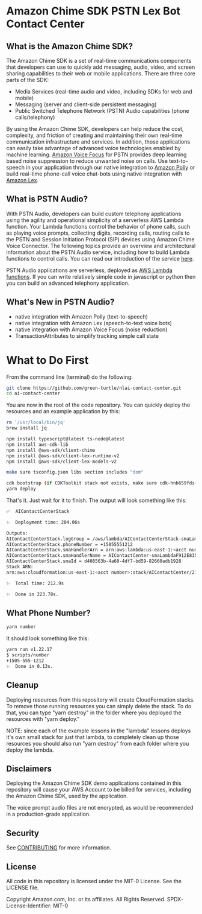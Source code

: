 # Amazon Chime SDK PSTN Lex Bot Contact Center

## What is the Amazon Chime SDK?

The Amazon Chime SDK is a set of real-time communications components that developers can use to quickly add messaging, audio, video, and screen sharing capabilities to their web or mobile applications.  There are three core parts of the SDK:

* Media Services (real-time audio and video, including SDKs for web and mobile)
* Messaging (server and client-side persistent messaging)
* Public Switched Telephone Network (PSTN) Audio capabilities (phone calls/telephony)

By using the Amazon Chime SDK, developers can help reduce the cost, complexity, and friction of creating and maintaining their own real-time communication infrastructure and services.  In addition, those applications can easily take advantage of advanced voice technologies enabled by machine learning.  [Amazon Voice Focus](https://aws.amazon.com/about-aws/whats-new/2020/08/amazon-chime-introduces-amazon-voice-focus-for-noise-suppression/) for PSTN provides deep learning based noise suppression to reduce unwanted noise on calls.  Use text-to-speech in your application through our native integration to [Amazon Polly](https://aws.amazon.com/polly/) or build real-time phone-call voice chat-bots using native integration with [Amazon Lex](https://aws.amazon.com/lex/).

## What is PSTN Audio?

With PSTN Audio, developers can build custom telephony applications using the agility and operational simplicity of a serverless AWS Lambda function.  Your Lambda functions control the behavior of phone calls, such as playing voice prompts, collecting digits, recording calls, routing calls to the PSTN and Session Initiation Protocol (SIP) devices using Amazon Chime Voice Connector. The following topics provide an overview and architectural information about the PSTN Audio service, including how to build Lambda functions to control calls. You can read our introduction of the service [here](https://docs.aws.amazon.com/chime/latest/dg/build-lambdas-for-sip-sdk.html).

PSTN Audio applications are serverless, deployed as [AWS Lambda functions](https://aws.amazon.com/lambda/).  If you can write relatively simple code in javascript or python then you can build an advanced telephony application. 

## What's New in PSTN Audio?

* native integration with Amazon Polly (text-to-speech)
* native integration with Amazon Lex (speech-to-text voice bots)
* native integration with Amazon Voice Focus (noise reduction)
* TransactionAttributes to simplify tracking simple call state

# What to Do First

From the command line (terminal) do the following:

```bash
git clone https://github.com/green-turtle/nlai-contact-center.git
cd ai-contact-center
```

You are now in the root of the code repository.  You can quickly deploy the resources and an example application by this:

```bash
rm '/usr/local/bin/jq'
brew install jq

npm install typescript@latest ts-node@latest
npm install aws-cdk-lib
npm install @aws-sdk/client-chime
npm install @aws-sdk/client-lex-runtime-v2 
npm install @aws-sdk/client-lex-models-v2

make sure tsconfig.json libs section includes "dom"

cdk bootstrap (if CDKToolkit stack not exists, make sure cdk-hnb659fds-assets-ACCOUNT-REGION not exist to run CDK Bootstrap)
yarn deploy
```

That's it.  Just wait for it to finish.  The output will look something like this:

```bash
✅  AIContactCenterStack

✨  Deployment time: 204.06s

Outputs:
AIContactCenterStack.logGroup = /aws/lambda/AIContactCenterStack-smaLambdaF902F845-2OyCzDJoVbjY
AIContactCenterStack.phoneNumber = +15055551212
AIContactCenterStack.smaHandlerArn = arn:aws:lambda:us-east-1:<acct number>:function:AIContactCenter-smaLambdaF902E845-2OyCzDJoVbjY
AIContactCenterStack.smaHandlerName = AIContactCenter-smaLambdaF912E835-2OyCzDJoVbjY
AIContactCenterStack.smaId = d408563b-4a60-4df7-bd59-82660adb1928
Stack ARN:
arn:aws:cloudformation:us-east-1:<acct number>:stack/AIContactCenter/213ac5d0-9df7-11ec-99d6-12f8bc0d6961

✨  Total time: 212.9s

✨  Done in 223.78s.
```

## What Phone Number?

```bash
yarn number
```
It should look something like this:

```bash
yarn run v1.22.17
$ scripts/number
+1505-555-1212
✨  Done in 0.13s.
```


## Cleanup

Deploying resources from this repository will create CloudFormation stacks.  To remove those running resources you can simply delete the stack.  To do that, you can type "yarn destroy" in the folder where you deployed the resources with "yarn deploy."  

NOTE:  since each of the example lessons in the "lambda" lessons deploys it's own small stack for just that lambda, to completely clean up those resources you should also run "yarn destroy" from each folder where you deploy the lambda.

## Disclaimers

Deploying the Amazon Chime SDK demo applications contained in this repository will cause your AWS Account to be billed for services, including the Amazon Chime SDK, used by the application.  

The voice prompt audio files are not encrypted, as would be recommended in a production-grade application.

## Security

See [CONTRIBUTING](CONTRIBUTING.md#security-issue-notifications) for more information.

## License

All code in this repository is licensed under the MIT-0 License. See the LICENSE file.

Copyright Amazon.com, Inc. or its affiliates. All Rights Reserved.
SPDX-License-Identifier: MIT-0